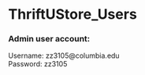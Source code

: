 # ThriftUStore_Users
 
<h3>Admin user account:</h3>
Username: zz3105@columbia.edu <br>
Password: zz3105


